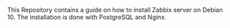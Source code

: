 This Repository contains a guide on how to install Zabbix server on Debian 10. The installation is done with PostgreSQL and Nginx.

